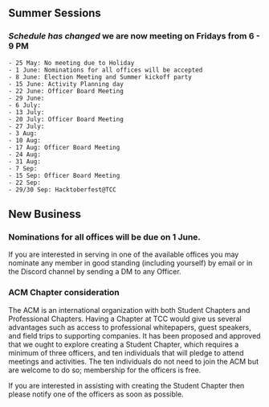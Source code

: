 ## Summer Sessions
### *Schedule has changed* we are now meeting on Fridays from 6 - 9 PM

```
- 25 May: No meeting due to Holiday
- 1 June: Nominations for all offices will be accepted
- 8 June: Election Meeting and Summer kickoff party
- 15 June: Activity Planning day
- 22 June: Officer Board Meeting
- 29 June:
- 6 July:
- 13 July:
- 20 July: Officer Board Meeting
- 27 July:
- 3 Aug:
- 10 Aug:
- 17 Aug: Officer Board Meeting
- 24 Aug:
- 31 Aug:
- 7 Sep:
- 15 Sep: Officer Board Meeting
- 22 Sep:
- 29/30 Sep: Hacktoberfest@TCC
```

## New Business
### Nominations for all offices will be due on 1 June.

If you are interested in serving in one of the available offices you may nominate any member in good standing (including yourself) by email or in the Discord channel by sending a DM to any Officer.

### ACM Chapter consideration

The ACM is an international organization with both Student Chapters and Professional Chapters. Having a Chapter at TCC would give us several advantages such as access to  professional whitepapers, guest speakers, and field trips to supporting companies. It has been proposed and approved that we ought to explore creating a Student Chapter, which requires a minimum of three officers, and ten individuals that will pledge to attend meetings and activities. The ten individuals do not need to join the ACM but are welcome to do so; membership for the officers is free.

If you are interested in assisting with creating the Student Chapter then please notify one of the officers as soon as possible.
